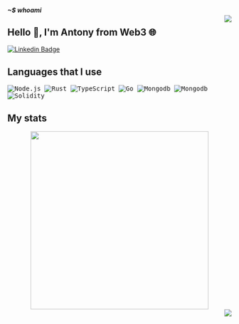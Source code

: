 <img style = "margin-top: 40px;" align="right" width = "width" src="https://raw.githubusercontent.com/MicaelliMedeiros/micaellimedeiros/master/image/computer-illustration.png">

##### ~$ whoami
## Hello 👋, I'm Antony from Web3 🌐  

[![Linkedin Badge](https://img.shields.io/badge/-LinkedIn-blue?style=flat-square&logo=Linkedin&logoColor=white&link=https://www.linkedin.com/in/samuel-antony-001)](https://www.linkedin.com/in/samuel-antony-001/)

## Languages that I use

<kbd> ![Node.js](https://img.shields.io/badge/Node.js-43853D?style=for-the-badge&logo=node.js&logoColor=white) </kbd>
<kbd> ![Rust](https://img.shields.io/badge/rust-%23000000.svg?style=for-the-badge&logo=rust&logoColor=white) </kbd>
<kbd> ![TypeScript](https://img.shields.io/badge/typescript-%23007ACC.svg?style=for-the-badge&logo=typescript&logoColor=white) </kbd>
<kbd> ![Go](https://img.shields.io/badge/Go-00ADD8?style=for-the-badge&logo=go&logoColor=white) </kbd>
<kbd> ![Mongodb](https://img.shields.io/badge/MongoDB-4EA94B?style=for-the-badge&logo=mongodb&logoColor=white) </kbd>
<kbd> ![Mongodb](https://img.shields.io/badge/MySQL-%23007ACC?style=for-the-badge&logo=mysql&logoColor=black) </kbd>
<kbd> ![Solidity](https://img.shields.io/badge/solidity-C0C0C0?style=for-the-badge&logo=solidity&logoColor=black) </kbd>


## My stats
<div align="center">
<!--<img height="150em" src="https://github-readme-stats.vercel.app/api/top-langs/?username=Saryio&exclude_repo=KNN-Image-Classification&show_icons=true&hide_border=true&layout=compact&langs_count=8&theme=tokyonight"/>	
<img height="150em" src="https://github-readme-stats.vercel.app/api?username=Saryio&show_icons=true&hide_border=true&count_private=true&include_all_commits=true&theme=tokyonight" />-->
<img width="400"  src="https://github-readme-streak-stats.herokuapp.com?user=Saryio&theme=tokyonight&hide_border=true" />
</div>

<img align=right src="https://gpvc.arturio.dev/Saryio"/>
